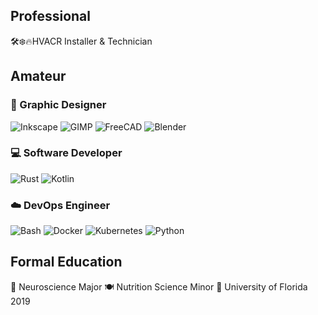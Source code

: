 ## Professional
🛠️❄️🔥HVACR Installer & Technician
## Amateur 
### 🎨 Graphic Designer
![Inkscape](Images/Inkscape.png) ![GIMP](Images/GIMP.png) ![FreeCAD](Images/FreeCAD.png) ![Blender](Images/Blender.png)

### 💻 Software Developer
![Rust](Images/Rust.png) ![Kotlin](Images/Kotlin.png) 

### ☁️ DevOps Engineer
![Bash](Images/Bash.png) ![Docker](Images/Docker.png) ![Kubernetes](Images/Kubernetes.png) ![Python](Images/Python.png)

## Formal Education 
🧠 Neuroscience Major
🍽️ Nutrition Science Minor
🐊 University of Florida 2019
